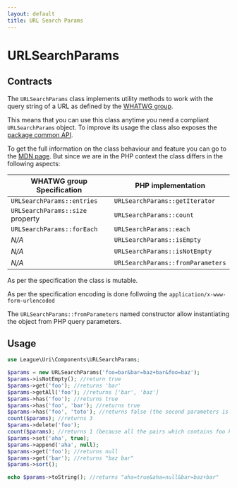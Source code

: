 ```yaml
---
layout: default
title: URL Search Params
---
```


URLSearchParams
=======

## Contracts

The `URLSearchParams` class implements utility methods to work with the query string of a URL
as defined by the [WHATWG group](https://url.spec.whatwg.org/#urlsearchparams).

This means that you can use this class anytime you need a compliant `URLSearchParams` object.
To improve its usage the class also exposes  the [package common API](/components/7.0/).

To get the full information on the class behaviour and feature you can go to the 
[MDN page](https://developer.mozilla.org/en-US/docs/Web/API/URLSearchParams). But since
we are in the PHP context the class differs in the following aspects:

| WHATWG group Specification       | PHP implementation                |
|----------------------------------|-----------------------------------|
| `URLSearchParams::entries`       | `URLSearchParams::getIterator`    |
| `URLSearchParams::size` property | `URLSearchParams::count`          |
| `URLSearchParams::forEach`       | `URLSearchParams::each`           |
| *N/A*                            | `URLSearchParams::isEmpty`        |
| *N/A*                            | `URLSearchParams::isNotEmpty`     |
| *N/A*                            | `URLSearchParams::fromParameters` |

<p class="message-notice">As per the specification the class is mutable.</p>
<p class="message-notice">As per the specification encoding is done follwoing the <code>application/x-www-form-urlencoded</code></p> 

The `URLSearchParams::fromParameters` named constructor allow instantiating the object
from PHP query parameters.

## Usage

~~~php
use League\Uri\Components\URLSearchParams;

$params = new URLSearchParams('foo=bar&bar=baz+bar&foo=baz');
$params->isNotEmpty(); //return true
$params->get('foo'); //returns 'bar'
$params->getAll('foo'); //returns ['bar', 'baz']
$params->has('foo'); //returns true
$params->has('foo', 'bar'); //returns true
$params->has('foo', 'toto'); //returns false (the second parameters is the value of the pair)
count($params); //returns 3
$params->delete('foo');
count($params); //returns 1 (because all the pairs which contains foo have been removed)
$params->set('aha', true);
$params->append('aha', null);
$params->get('foo'); //returns null
$params->get('bar'); //returns "baz bar"
$params->sort();

echo $params->toString(); //returns "aha=true&aha=null&bar=baz+bar"
~~~
